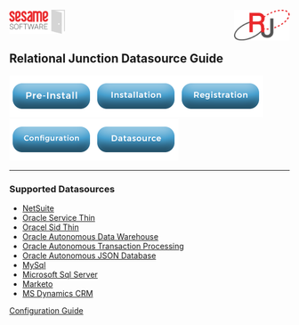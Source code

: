 <img  src="../images/SesameSoftwareLogo-2020Final.png" width="100"><img align=right src="../images/RJOrbitLogo-2021Final.png" width="100">

## Relational Junction Datasource Guide

[![Pre-Installation](../images/Button_PreInstall.png)](../guides/installguide.md)[![Installation](../images/Button_Installation.png)](../guides/installguide.md)[![Registration](../images/Button_Registration.png)](../guides/RegistrationGuide.md)[![Configuration](../images/Button_Configuration.png)](../guides/configurationGuide.md)[![Datasource](../images/Button_Datasource.png)](README.md)

---

### Supported Datasources

* [NetSuite](netsuite.md)
* [Oracle Service Thin](OraceleServiceThin.md)
* [Oracel Sid Thin](OraceleSidThin.md)
* [Oracle Autonomous Data Warehouse](OracelADW.md)
* [Oracle Autonomous Transaction Processing](OracelATP.md)
* [Oracle Autonomous JSON Database](OracelAJD.md)
* [MySql](MySQL.md)
* [Microsoft Sql Server](MySQL.md)
* [Marketo](Marketo.md)
* [MS Dynamics CRM](MSDynamicsCRM.md)

[Configuration Guide](../guides/configurationGuide.md)
